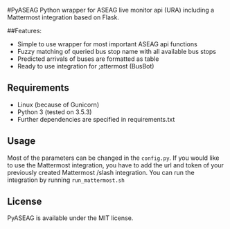 #PyASEAG
Python wrapper for ASEAG live monitor api (URA) including a Mattermost integration based on Flask.

##Features:
* Simple to use wrapper for most important ASEAG api functions
* Fuzzy matching of queried bus stop name with all available bus stops
* Predicted arrivals of buses are formatted as table
* Ready to use integration for ;attermost (BusBot)

## Requirements
* Linux (because of Gunicorn)
* Python 3 (tested on 3.5.3)
* Further dependencies are specified in requirements.txt

## Usage
Most of the parameters can be changed in the `config.py`. If you would like to use the Mattermost integration, you have
to add the url and token of your previously created Mattermost /slash integration. You can run the integration by
running `run_mattermost.sh`

## License
PyASEAG is available under the MIT license.